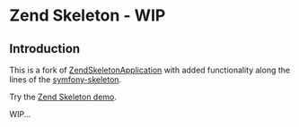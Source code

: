 Zend Skeleton - WIP
===================

Introduction
------------

This is a fork of [ZendSkeletonApplication](https://github.com/zendframework/ZendSkeletonApplication) with added
functionality along the lines of the [symfony-skeleton](https://github.com/markmx/symfony-skeleton).

Try the  [Zend Skeleton demo](http://zendskel.markmx.uk).

WIP...